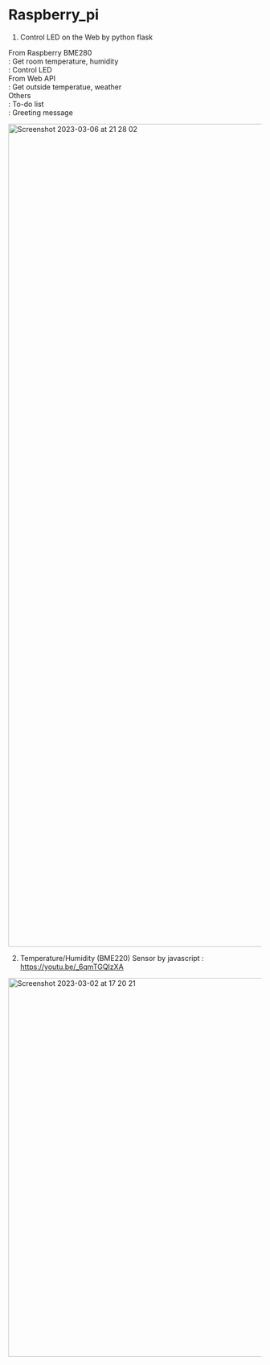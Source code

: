 # Raspberry_pi 


1) Control LED on the Web by python flask <br/>

  From Raspberry BME280 <br/>
    : Get room temperature, humidity <br/>
    : Control LED <br/>
  From Web API<br/>
    : Get outside temperatue, weather <br/>
  Others <br/>
    : To-do list <br/>
    : Greeting message <br/>


<img width="1636" alt="Screenshot 2023-03-06 at 21 28 02" src="https://user-images.githubusercontent.com/74134434/223563116-5fbbf5d7-b202-4f85-b645-32dd98d93c1f.png">


2) Temperature/Humidity (BME220) Sensor  by javascript
  : https://youtu.be/_6qmTGQIzXA
  
<img width="753" alt="Screenshot 2023-03-02 at 17 20 21" src="https://user-images.githubusercontent.com/74134434/222585795-c4f4cfd6-8ac9-4170-97a8-f1f89da0a835.png">
